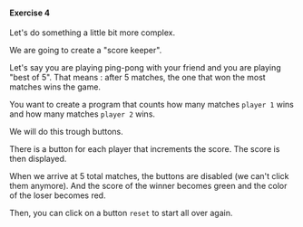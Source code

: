 #### Exercise 4

Let's do something a little bit more complex.

We are going to create a "score keeper".

Let's say you are playing ping-pong with your friend and you are playing "best of 5". That means : after 5 matches, the one that won the most matches wins the game.

You want to create a program that counts how many matches `player 1` wins and how many matches `player 2` wins.

We will do this trough buttons.

There is a button for each player that increments the score. The score is then displayed.

When we arrive at 5 total matches, the buttons are disabled (we can't click them anymore). And the score of the winner becomes green and the color of the loser becomes red.

Then, you can click on a button `reset` to start all over again.
